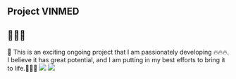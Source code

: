 ## Project VINMED
##  🚧🚧🚧

🎯 This is an exciting ongoing project that I am passionately developing 🔥🔥🔥. I believe it has great potential, and I am putting in my best efforts to bring it to life.💪💪💪
<img src="https://github.com/Kiritokunnnnn/VINMED-fullstack/blob/e9220787232812d6bb2ed228cdff9ff497efaf94/image/Screenshot%202025-03-01%20223229.png"/>
<img src="https://github.com/Kiritokunnnnn/VINMED-fullstack/blob/02473ce4fef132c312cf4bafcd49790d3550ac9d/image/login.png"/>
